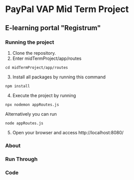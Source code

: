 # PayPal VAP Mid Term Project
## E-learning portal "Registrum"

### Running the project
1. Clone the repository.
2. Enter midTermProject/app/routes
```
cd midTermProject/app/routes
```

3. Install all packages by running this command
```
npm install
```
4. Execute the project by running
```
npx nodemon appRoutes.js
```
Alternatively you can run
```
node appRoutes.js
```

5. Open your browser and access
http://localhost:8080/

### About
### Run Through
### Code
